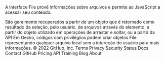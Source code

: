 A interface File provê informações sobre arquivos e permite ao JavaScript  a acessar seu conteúdo.

São geralmente recuperados a partir de um objeto  que é retornado como resultado da seleção, pelo usuário, de arquivos através do elemento, a partir do objeto utilizado em operações de arrastar e soltar, ou a partir da API Em Gecko, códigos com privilégiios podem criar objetos File representando qualquer arquivo local sem a intereção do usuário para mais informações.
© 2022 GitHub, Inc.
Terms
Privacy
Security
Status
Docs
Contact GitHub
Pricing
API
Training
Blog
About